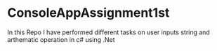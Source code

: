 # ConsoleAppAssignment1st
 In this Repo I have performed different tasks on user inputs string and arthematic operation in c# using .Net
